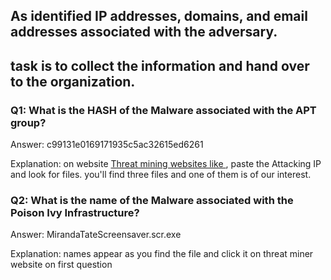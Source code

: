 ## As identified IP addresses, domains, and email addresses associated with the adversary.
## task is to collect the information and hand over to the organization.

### Q1: What is the HASH of the Malware associated with the APT group?
Answer: c99131e0169171935c5ac32615ed6261

Explanation: on website [Threat mining websites like ](threatminer.org), 
paste the Attacking IP and look for files. you'll find three files and
one of them is of our interest.

### Q2: What is the name of the Malware associated with the Poison Ivy Infrastructure?
Answer: MirandaTateScreensaver.scr.exe

Explanation: names appear as you find the file and click it on threat miner website on first question





